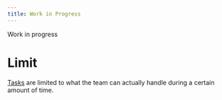 ```yaml
---
title: Work in Progress
---
```

Work in progress 

# Limit
[Tasks](project-planning/tasks.md) are limited to what the team can actually handle during a certain amount of time. 